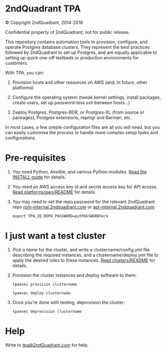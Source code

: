 2ndQuadrant TPA
===============

© Copyright 2ndQuadrant, 2014-2018

Confidential property of 2ndQuadrant; not for public release.

This repository contains automation tools to provision, configure, and
operate Postgres database clusters. They represent the best practices
followed by 2ndQuadrant to set up Postgres, and are equally applicable
to setting up quick one-off testbeds or production environments for
customers.

With TPA, you can:

1. Provision hosts and other resources on AWS (and, in future, other
   platforms)

2. Configure the operating system (tweak kernel settings, install
   packages, create users, set up password-less ssh between hosts…)

3. Deploy Postgres, Postgres-BDR, or Postgres-XL (from source or
   packages), Postgres extensions, repmgr and Barman, etc.

In most cases, a few simple configuration files are all you will need,
but you can easily customise the process to handle more complex setup
tasks and configurations.

Pre-requisites
==============

1. You need Python, Ansible, and various Python modules.
   [Read the INSTALL guide](INSTALL.md) for details.

2. You need an AWS access key id and secret access key for API access.
   [Read platforms/aws/README](platforms/aws/README.md) for details.

3. You may need to set the repo password for the relevant 2ndQuadrant repo [rpm-internal.2ndquadrant.com](https://rpm-internal.2ndquadrant.com/site/content/) or [apt-internal.2ndquadrant.com](https://apt-internal.2ndquadrant.com/site/content/)
   ```
   export TPA_2Q_REPO_PASSWORD=putPASSWORDhere
   ```

I just want a test cluster
==========================

1. Pick a name for the cluster, and write a clustername/config.yml file
   describing the required instances, and a clustername/deploy.yml file
   to apply the desired roles to these instances.
   [Read clusters/README](clusters/README.md) for details.
    
2. Provision the cluster instances and deploy software to them:

   ```
   tpaexec provision clustername

   tpaexec deploy clustername
   ```

3. Once you're done with testing, deprovision the cluster:

   ```
   tpaexec deprovision clustername
   ```

Help
====

Write to tpa@2ndQuadrant.com for help.
